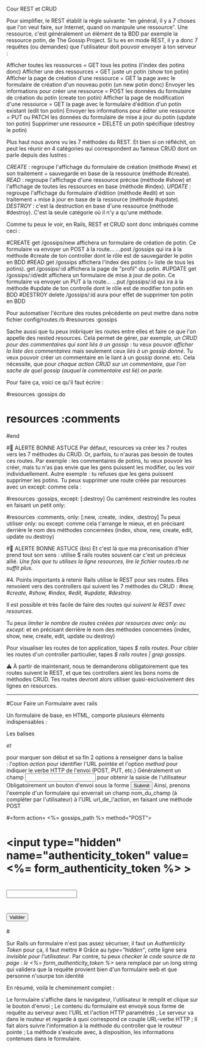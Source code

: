 Cour REST et CRUD

Pour simplifier, le REST établit la règle suivante: "en général, il y a 7 choses que l'on veut faire, sur Internet, quand on manipule une ressource".
Une ressource, c'est généralement un élément de ta BDD par exemple la ressource potin, de The Gossip Project.
Si tu es en mode REST, il y a donc 7 requêtes (ou demandes) que l'utilisateur doit pouvoir envoyer à ton serveur :

Afficher toutes les ressources = GET tous les potins (l'index des potins donc)
Afficher une des ressources = GET juste un potin (show ton potin)
Afficher la page de création d'une ressource = GET la page avec le formulaire de création d'un nouveau potin (un new potin donc)
Envoyer les informations pour créer une ressource = POST les données du formulaire de création du potin (create ton potin)
Afficher la page de modification d'une ressource = GET la page avec le formulaire d'édition d'un potin existant (edit ton potin)
Envoyer les informations pour éditer une ressource = PUT ou PATCH les données du formulaire de mise à jour du potin (update ton potin)
Supprimer une ressource = DELETE un potin spécifique (destroy le potin)

Plus haut nous avons vu les 7 méthodes du REST. Et bien si on réfléchit, on peut les réunir en 4 catégories qui correspondent au fameux CRUD
dont on parle depuis des lustres :

_CREATE_ : regroupe l'affichage du formulaire de création (méthode #new) et son traitement + sauvegarde en base de la ressource (méthode #create).
_READ_ : regroupe l'affichage d'une ressource précise (méthode #show) et l'affichage de toutes les ressources en base (méthode #index).
_UPDATE_ : regroupe l'affichage du formulaire d'édition (méthode #edit) et son traitement + mise à jour en base de la ressource (méthode #update).
_DESTROY_ : c'est la destruction en base d'une ressource (méthode #destroy). C'est la seule catégorie où il n'y a qu'une méthode.


Comme tu peux le voir, en Rails, REST et CRUD sont donc imbriqués comme ceci :

#CREATE
get /gossips/new affichera un formulaire de création de potin. Ce formulaire va envoyer un POST à la route…
…post /gossips qui ira à la méthode #create de ton controller dont le rôle est de sauvegarder le potin en BDD
#READ
get /gossips affichera l'index des potins (= liste de tous les potins).
get /gossips/:id affichera la page de "profil" du potin.
#UPDATE
get /gossips/:id/edit affichera un formulaire de mise à jour de potin. Ce formulaire va envoyer un PUT à la route…
…put /gossips/:id qui ira à la méthode #update de ton controlle dont le rôle est de modifier ton potin en BDD
#DESTROY
delete /gossips/:id aura pour effet de supprimer ton potin en BDD

Pour automatiser l'écriture des routes précédente on peut mettre dans notre fichier config/routes.rb
#resources :gossips

Sache aussi que tu peux imbriquer les routes entre elles et faire ce que l'on appelle des nested resources. Cela permet de gérer, par exemple, un _CRUD pour des commentaires qui sont liés à un gossip_ : tu veux pouvoir _afficher la liste des commentaires_ mais seulement ceux _liés à un gossip donné_. Tu veux pouvoir créer un commentaire en le liant à un gossip donné. etc.
Cela nécessite, que pour _chaque action CRUD sur un commentaire, que l'on sache de quel gossip (auquel le commentaire est lié) on parle._

Pour faire ça, voici ce qu'il faut écrire :

#resources :gossips do
#  resources :comments
#end

#🚀 ALERTE BONNE ASTUCE
Par défaut, resources va créer les 7 routes vers les 7 méthodes du CRUD. Or, parfois, tu n'auras pas besoin de toutes ces routes. Par exemple : les commentaires de potins, tu veux pouvoir les créer, mais tu n'as pas envie que les gens puissent les modifier, ou les voir individuellement. Autre exemple : tu refuses que les gens puissent supprimer les potins.
Tu peux supprimer une route créée par resources avec un except: comme cela :

#resources :gossips, except: [:destroy]
Ou carrément restreindre les routes en faisant un petit only:

#resources :comments, only: [:new, :create, :index, :destroy]
Tu peux utiliser only: ou except: comme cela t'arrange le mieux, et en précisant derrière le nom des méthodes concernées (index, show, new, create, edit, update ou destroy)

#🚀 ALERTE BONNE ASTUCE (bis)
Et c'est là que ma préconisation d'hier prend tout son sens : utilise $ rails routes souvent car c'est un précieux allié.
_Une fois que tu utilises la ligne resources, lire le fichier routes.rb ne suffit plus._

#4. Points importants à retenir
Rails utilise le REST pour ses routes. Elles renvoient vers des controllers qui suivent les 7 méthodes du CRUD : _#new, #create, #show, #index, #edit, #update, #destroy._

Il est possible et très facile de faire des routes qui _suivent le REST avec resources._

Tu peux _limiter le nombre de routes créées par resources avec only: ou except:_ et en précisant derrière le nom des méthodes concernées (index, show, new, create, edit, update ou destroy)

Pour visualiser les routes de ton application, tapes _$ rails routes_. Pour cibler les routes d'un controller particulier, tapes _$ rails routes | grep gossips_.

⚠️ À partir de maintenant, nous te demanderons obligatoirement que tes routes suivent le REST, et que tes controllers aient les bons noms de méthodes CRUD. Tes routes devront alors utiliser quasi-exclusivement des lignes en resources.


___________________________________________________________________________________________________________________
#Cour Faire un Formulaire avec rails

Un formulaire de base, en HTML, comporte plusieurs éléments indispensables :

Les balises _<form> et </form>_ pour marquer son début et sa fin
2 options à renseigner dans la balise <form> : l'option _action_ pour identifier l'URL pointée et l'option _method_ pour indiquer le verbe HTTP de l'envoi (POST, PUT, etc.)
Généralement un champ _<input type="text">_ pour obtenir la saisie de l'utilisateur
Obligatoirement un bouton d'envoi sous la forme _<input type="submit">_
Ainsi, prenons l'exemple d'un formulaire qui enverrait un champ nom_du_champ (à compléter par l'utilisateur) à l'URL url_de_l'action, en faisant une méthode POST

#<form action= <%= gossips_path %> method="POST">
#      <input type="hidden" name="authenticity_token" value=<%= form_authenticity_token %> >
#      <input type="text" name="gossip_text">
#      <input type="submit" value="Valider">
#</form>

Sur Rails un formulaire n'est pas assez sécuriser, il faut un _Authenticity Token_ pour ça, il faut mettre
#<input type="hidden" name="authenticity_token" value="<%= form_authenticity_token %>">
Grâce au _type="hidden"_, cette ligne sera _invisible pour l'utilisateur_. Par contre, tu peux _checker le code source de ta page : le <%= form_authenticity_token %>_ sera remplacé par un long string qui validera que la requête provient bien d'un formulaire web et que personne n'usurpe ton identité

En résumé, voilà le cheminement complet :

Le formulaire s'affiche dans le navigateur, l'utilisateur le remplit et clique sur le bouton d'envoi ;
Le contenu du formulaire est envoyé sous forme de requête au serveur avec l'URL et l'action HTTP paramétrés ;
Le serveur va dans le routeur et regarde à quoi correspond ce couple URL-verbe HTTP ;
Il fait alors suivre l'information à la méthode du controller que le routeur pointe ;
La méthode s'exécute avec, à disposition, les informations contenues dans le formulaire.
